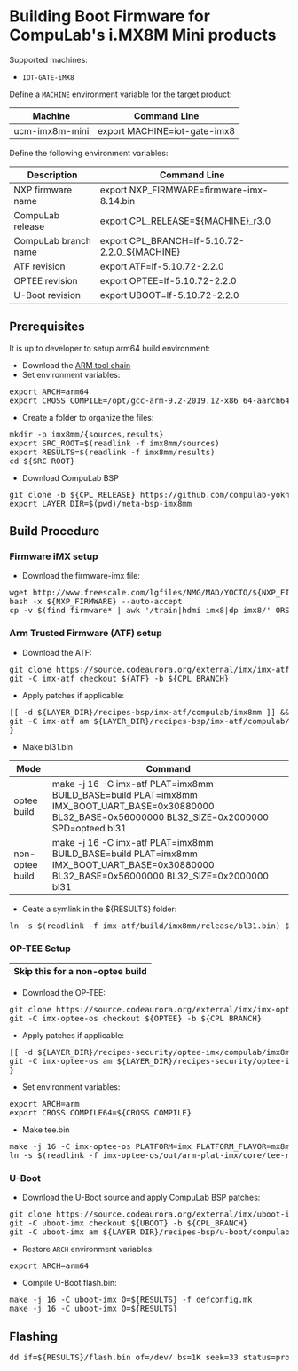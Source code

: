 # Building Boot Firmware for CompuLab's i.MX8M Mini products

Supported machines:

* `IOT-GATE-iMX8`

Define a `MACHINE` environment variable for the target product:

|Machine|Command Line|
|---|---|
|ucm-imx8m-mini|export MACHINE=iot-gate-imx8

Define the following environment variables:

|Description|Command Line|
|---|---|
|NXP firmware name|export NXP_FIRMWARE=firmware-imx-8.14.bin|
|CompuLab release|export CPL_RELEASE=${MACHINE}_r3.0|
|CompuLab branch name|export CPL_BRANCH=lf-5.10.72-2.2.0_${MACHINE}|
|ATF revision|export ATF=lf-5.10.72-2.2.0|
|OPTEE revision|export OPTEE=lf-5.10.72-2.2.0|
|U-Boot revision|export UBOOT=lf-5.10.72-2.2.0|

## Prerequisites
It is up to developer to setup arm64 build environment:
* Download the [ARM tool chain](https://developer.arm.com/tools-and-software/open-source-software/developer-tools/gnu-toolchain/gnu-a/downloads/9-2-2019-12)
* Set environment variables:
<pre>
export ARCH=arm64
export CROSS_COMPILE=/opt/gcc-arm-9.2-2019.12-x86_64-aarch64-none-linux-gnu/bin/aarch64-none-linux-gnu-
</pre>
* Create a folder to organize the files:
<pre>
mkdir -p imx8mm/{sources,results}
export SRC_ROOT=$(readlink -f imx8mm/sources)
export RESULTS=$(readlink -f imx8mm/results)
cd ${SRC_ROOT}
</pre>

* Download CompuLab BSP
<pre>
git clone -b ${CPL_RELEASE} https://github.com/compulab-yokneam/meta-bsp-imx8mm.git
export LAYER_DIR=$(pwd)/meta-bsp-imx8mm
</pre>

## Build Procedure
### Firmware iMX setup
* Download the firmware-imx file:
<pre>
wget http://www.freescale.com/lgfiles/NMG/MAD/YOCTO/${NXP_FIRMWARE}
bash -x ${NXP_FIRMWARE} --auto-accept
cp -v $(find firmware* | awk '/train|hdmi_imx8|dp_imx8/' ORS=" ") ${RESULTS}
</pre>

### Arm Trusted Firmware (ATF) setup
* Download the ATF:
<pre>
git clone https://source.codeaurora.org/external/imx/imx-atf.git
git -C imx-atf checkout ${ATF} -b ${CPL_BRANCH}
</pre>
* Apply patches if applicable:
<pre>
[[ -d ${LAYER_DIR}/recipes-bsp/imx-atf/compulab/imx8mm ]] && { \
git -C imx-atf am ${LAYER_DIR}/recipes-bsp/imx-atf/compulab/imx8mm/*.patch
}
</pre>
* Make bl31.bin

|Mode |Command
|---|---|
|optee build|make -j 16 -C imx-atf PLAT=imx8mm BUILD_BASE=build PLAT=imx8mm IMX_BOOT_UART_BASE=0x30880000 BL32_BASE=0x56000000 BL32_SIZE=0x2000000 SPD=opteed bl31
|non-optee build|make -j 16 -C imx-atf PLAT=imx8mm BUILD_BASE=build PLAT=imx8mm IMX_BOOT_UART_BASE=0x30880000 BL32_BASE=0x56000000 BL32_SIZE=0x2000000 bl31

* Ceate a symlink in the ${RESULTS} folder:
<pre>
ln -s $(readlink -f imx-atf/build/imx8mm/release/bl31.bin) ${RESULTS}/
</pre>

### OP-TEE Setup

| Skip this for a non-optee build |
| --- |

* Download the OP-TEE:
<pre>
git clone https://source.codeaurora.org/external/imx/imx-optee-os
git -C imx-optee-os checkout ${OPTEE} -b ${CPL_BRANCH}
</pre>
* Apply patches if applicable:
<pre>
[[ -d ${LAYER_DIR}/recipes-security/optee-imx/compulab/imx8mm ]] && { \
git -C imx-optee-os am ${LAYER_DIR}/recipes-security/optee-imx/compulab/imx8mm/*.patch
}
</pre>
* Set environment variables:
<pre>
export ARCH=arm
export CROSS_COMPILE64=${CROSS_COMPILE}
</pre>
* Make tee.bin
<pre>
make -j 16 -C imx-optee-os PLATFORM=imx PLATFORM_FLAVOR=mx8mm_cl_iot_gate
ln -s $(readlink -f imx-optee-os/out/arm-plat-imx/core/tee-raw.bin) ${RESULTS}/tee.bin
</pre>

### U-Boot
* Download the U-Boot source and apply CompuLab BSP patches:
<pre>
git clone https://source.codeaurora.org/external/imx/uboot-imx.git
git -C uboot-imx checkout ${UBOOT} -b ${CPL_BRANCH}
git -C uboot-imx am ${LAYER_DIR}/recipes-bsp/u-boot/compulab/imx8mm/*.patch
</pre>
* Restore `ARCH` environment variables:
<pre>
export ARCH=arm64
</pre>
* Compile U-Boot flash.bin:
<pre>
make -j 16 -C uboot-imx O=${RESULTS} -f defconfig.mk
make -j 16 -C uboot-imx O=${RESULTS}
</pre>

## Flashing
<pre>
dd if=${RESULTS}/flash.bin of=/dev/<your device> bs=1K seek=33 status=progress
</pre>
